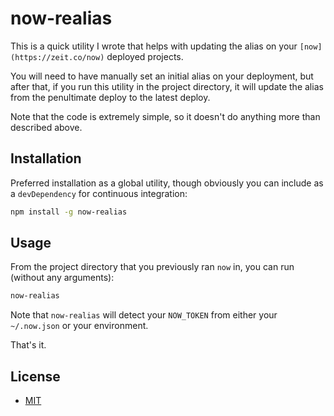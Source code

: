 # now-realias

This is a quick utility I wrote that helps with updating the alias on your `[now](https://zeit.co/now)` deployed projects.

You will need to have manually set an initial alias on your deployment, but after that, if you run this utility in the project directory, it will update the alias from the penultimate deploy to the latest deploy.

Note that the code is extremely simple, so it doesn't do anything more than described above.

## Installation

Preferred installation as a global utility, though obviously you can include as a `devDependency` for continuous integration:

```bash
npm install -g now-realias
```

## Usage

From the project directory that you previously ran `now` in, you can run (without any arguments):

```bash
now-realias
```

Note that `now-realias` will detect your `NOW_TOKEN` from either your `~/.now.json` or your environment.

That's it.

## License

- [MIT](https://rem.mit-license.org)
